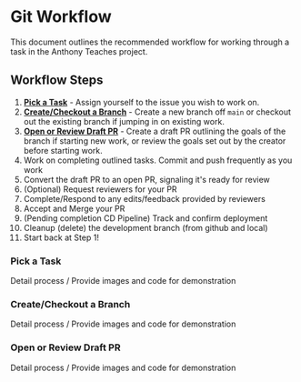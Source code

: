 # Git Workflow

This document outlines the recommended workflow for working through a task in the Anthony Teaches project.

## Workflow Steps

1. **[Pick a Task](#pick-a-task)** - Assign yourself to the issue you wish to work on.
2. **[Create/Checkout a Branch](#createcheckout-a-branch)** - Create a new branch off `main` or checkout out the existing branch if jumping in on existing work.
3. **[Open or Review Draft PR](#open-or-review-draft-pr)** - Create a draft PR outlining the goals of the branch if starting new work, or review the goals set out by the creator before starting work.
4. Work on completing outlined tasks. Commit and push frequently as you work
5. Convert the draft PR to an open PR, signaling it's ready for review
6. (Optional) Request reviewers for your PR
7. Complete/Respond to any edits/feedback provided by reviewers
8. Accept and Merge your PR
9. (Pending completion CD Pipeline) Track and confirm deployment
10. Cleanup (delete) the development branch (from github and local)
11. Start back at Step 1!

### Pick a Task

Detail process / Provide images and code for demonstration

### Create/Checkout a Branch

Detail process / Provide images and code for demonstration

### Open or Review Draft PR

Detail process / Provide images and code for demonstration